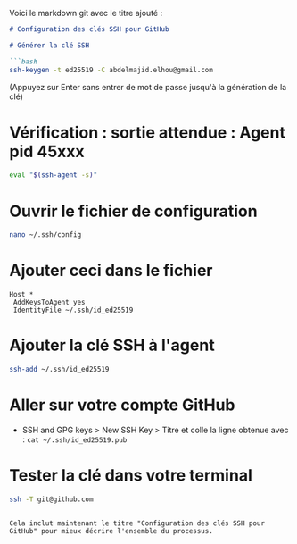 Voici le markdown git avec le titre ajouté :

```markdown
# Configuration des clés SSH pour GitHub

# Générer la clé SSH

```bash
ssh-keygen -t ed25519 -C abdelmajid.elhou@gmail.com
```

(Appuyez sur Enter sans entrer de mot de passe jusqu'à la génération de la clé)

# Vérification : sortie attendue : Agent pid 45xxx

```bash
eval "$(ssh-agent -s)"
```

# Ouvrir le fichier de configuration

```bash
nano ~/.ssh/config
```

# Ajouter ceci dans le fichier

```
Host *
 AddKeysToAgent yes
 IdentityFile ~/.ssh/id_ed25519
```

# Ajouter la clé SSH à l'agent

```bash
ssh-add ~/.ssh/id_ed25519
```

# Aller sur votre compte GitHub

- SSH and GPG keys > New SSH Key > Titre et colle la ligne obtenue avec : `cat ~/.ssh/id_ed25519.pub`

# Tester la clé dans votre terminal

```bash
ssh -T git@github.com
```
```

Cela inclut maintenant le titre "Configuration des clés SSH pour GitHub" pour mieux décrire l'ensemble du processus.
